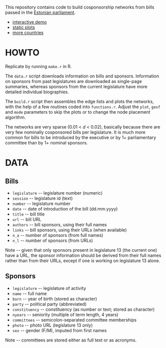This repository contains code to build cosponsorship networks from bills passed in the [Estonian parliament](http://www.riigikogu.ee/).

- [interactive demo](http://f.briatte.org/parlviz/riigikogu)
- [static plots](http://f.briatte.org/parlviz/riigikogu/plots.html)
- [more countries](https://github.com/briatte/parlnet)

# HOWTO

Replicate by running `make.r` in R.

The `data.r` script downloads information on bills and sponsors. Information on sponsors from past legislatures are downloaded as single-page summaries, whereas sponsors from the current legislature have more detailed individual biographies.

The `build.r` script then assembles the edge lists and plots the networks, with the help of a few routines coded into `functions.r`. Adjust the `plot`, `gexf` and `mode` parameters to skip the plots or to change the node placement algorithm.

The networks are very sparse (0.01 < _d_ < 0.02), basically because there are very few nominally cosponsored bills per legislature. It is much more common for bills to be introduced by the executive or by 1+ parliamentary committee than by 1+ nominal sponsors.

# DATA

## Bills

- `legislature` -- legislature number (numeric)
- `session` -- legislature id (text)
- `number` -- legislature number
- `date` -- date of introduction of the bill (dd.mm.yyyy)
- `title` -- bill title
- `url` -- bill URL
- `authors` -- bill sponsors, using their full names
- `links` -- bill sponsors, using their URLs (when available)
- `n_a` -- number of sponsors (from full names)
- `n_l` -- number of sponsors (from URLs)

Note -- given that only sponsors present in legislature 13 (the current one) have a URL, the sponsor information should be derived from their full names rather than from their URLs, except if one is working on legislature 13 alone.

## Sponsors

- `legislature` -- legislature of activity
- `name` -- full name
- `born` -- year of birth (stored as character)
- `party` -- political party (abbreviated)
- `constituency` -- constituency (as number or text; stored as character)
- `nyears` -- seniority (multiple of term length, 4 years)
- `committees` -- semicolon-separated committee memberships
- `photo` -- photo URL (legislature 13 only)
- `sex` -- gender (F/M), imputed from first names

Note -- committees are stored either as full text or as acronyms.
